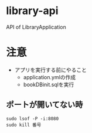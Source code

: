 # library-api
API of LibraryApplication

# 注意
- アプリを実行する前にやること
  - application.ymlの作成
  - bookDBinit.sqlを実行

## ポートが開いてない時
```shell
sudo lsof -P -i:8080
sudo kill 番号
```
